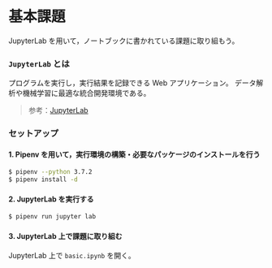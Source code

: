 # 基本課題
JupyterLab を用いて，ノートブックに書かれている課題に取り組もう。

### `JupyterLab` とは
プログラムを実行し，実行結果を記録できる Web アプリケーション。
データ解析や機械学習に最適な統合開発環境である。

> 参考：[JupyterLab](https://jupyterlab.readthedocs.io/en/stable/)


### セットアップ
#### 1. Pipenv を用いて，実行環境の構築・必要なパッケージのインストールを行う
```bash
$ pipenv --python 3.7.2
$ pipenv install -d
```

#### 2. JupyterLab を実行する
```bash
$ pipenv run jupyter lab
```

#### 3. JupyterLab 上で課題に取り組む
JupyterLab 上で `basic.ipynb` を開く。
